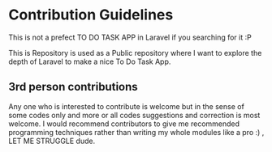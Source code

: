 # Contribution Guidelines

This is not a prefect TO DO TASK APP in Laravel if you searching for it :P

This is Repository is used as a Public repository where I want to explore the depth of Laravel to make a nice To Do Task App.

## 3rd person contributions
Any one who is interested to contribute is welcome but in the sense of some codes only and more or all codes suggestions and correction is most welcome.
I would recommend contributors to give me recommended programming techniques rather than writing my whole modules like a pro :) , LET ME STRUGGLE dude.


